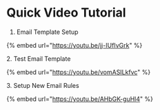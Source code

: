 # Quick Video Tutorial

1. Email Template Setup

{% embed url="https://youtu.be/jj-IUfIvGrk" %}



2\. Test Email Template

{% embed url="https://youtu.be/vomASILkfvc" %}



3\. Setup New Email Rules

{% embed url="https://youtu.be/AHbGK-guHl4" %}

